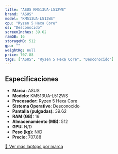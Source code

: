 ```yaml
---
title: "ASUS KM513UA-L512WS"
brand: "ASUS"
model: "KM513UA-L512WS"
cpu: "Ryzen 5 Hexa Core"
os: "Desconocido"
screenInches: 39.62
ramGB: 16
storageMB: 512
gpu: ""
weightKg: null
price: 707.88
tags: ["ASUS", "Ryzen 5 Hexa Core", "Desconocido"]
---
```

## Especificaciones

- **Marca:** ASUS
- **Modelo:** KM513UA-L512WS
- **Procesador:** Ryzen 5 Hexa Core
- **Sistema Operativo:** Desconocido
- **Pantalla (pulgadas):** 39.62
- **RAM (GB):** 16
- **Almacenamiento (MB):** 512
- **GPU:** N/D
- **Peso (kg):** N/D
- **Precio:** 707.88

[:rocket: Ver más laptops por marca](/brand/asus)
